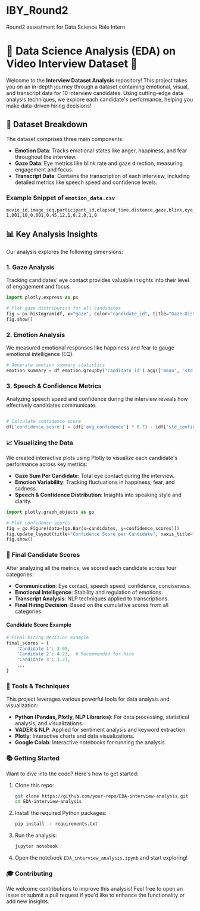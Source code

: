 # IBY_Round2
Round2 assestment for Data Science Role Intern 

# 🎯 Data Science Analysis (EDA) on Video Interview Dataset 🎯

Welcome to the **Interview Dataset Analysis** repository! This project takes you on an in-depth journey through a dataset containing emotional, visual, and transcript data for 10 interview candidates. Using cutting-edge data analysis techniques, we explore each candidate's performance, helping you make data-driven hiring decisions!

## 📝 Dataset Breakdown

The dataset comprises three main components:

- **Emotion Data**: Tracks emotional states like anger, happiness, and fear throughout the interview. 
- **Gaze Data**: Eye metrics like blink rate and gaze direction, measuring engagement and focus.
- **Transcript Data**: Contains the transcription of each interview, including detailed metrics like speech speed and confidence levels.

### Example Snippet of `emotion_data.csv`

```csv
movie_id,image_seq,participant_id,elapsed_time,distance,gaze,blink,eye_offset,angry,happy,sad
1,001,10,0.001,0.45,12,1,0.2,0,1,0
``` 

## 📊 Key Analysis Insights
Our analysis explores the following dimensions:

### 1. Gaze Analysis
Tracking candidates' eye contact provides valuable insights into their level of engagement and focus.

```python
import plotly.express as px

# Plot gaze distribution for all candidates
fig = px.histogram(df, x="gaze", color="candidate_id", title="Gaze Distribution Across Candidates")
fig.show()
```

### 2. Emotion Analysis
We measured emotional responses like happiness and fear to gauge emotional intelligence (EQ).

```python
# Generate emotion summary statistics
emotion_summary = df_emotion.groupby('candidate_id').agg(['mean', 'std'])
```

### 3. Speech & Confidence Metrics
Analyzing speech speed and confidence during the interview reveals how effectively candidates communicate.

``` python

# Calculate confidence score
df['confidence_score'] = (df['avg_confidence'] * 0.7) - (df['std_confidence'] * 0.3)
```

### 📈 Visualizing the Data
We created interactive plots using Plotly to visualize each candidate's performance across key metrics:

- **Gaze Sum Per Candidate**: Total eye contact during the interview.
- **Emotion Variability**: Tracking fluctuations in happiness, fear, and sadness.
- **Speech & Confidence Distribution**: Insights into speaking style and clarity.

```python
import plotly.graph_objects as go

# Plot confidence scores
fig = go.Figure(data=[go.Bar(x=candidates, y=confidence_scores)])
fig.update_layout(title="Confidence Score per Candidate", xaxis_title="Candidate", yaxis_title="Confidence Score")
fig.show()
```

### 🚀 Final Candidate Scores
After analyzing all the metrics, we scored each candidate across four categories:

- **Communication**: Eye contact, speech speed, confidence, conciseness.
- **Emotional Intelligence**: Stability and regulation of emotions.
- **Transcript Analysis**: NLP techniques applied to transcriptions.
- **Final Hiring Decision**: Based on the cumulative scores from all categories.

#### Candidate Score Example

```python
# Final hiring decision example
final_scores = {
    'Candidate 1': 3.05,
    'Candidate 2': 4.23,  # Recommended for hire
    'Candidate 3': 3.23,
    ...
}
```

### 🔧 Tools & Techniques
This project leverages various powerful tools for data analysis and visualization:

- **Python (Pandas, Plotly, NLP Libraries)**: For data processing, statistical analysis, and visualizations.
- **VADER & NLP**: Applied for sentiment analysis and keyword extraction.
- **Plotly**: Interactive charts and data visualizations.
- **Google Colab**: Interactive notebooks for running the analysis.

### 📚 Getting Started
Want to dive into the code? Here's how to get started:

1. Clone this repo:

    ```bash
    git clone https://github.com/your-repo/EDA-interview-analysis.git
    cd EDA-interview-analysis
    ```

2. Install the required Python packages:

    ```bash
    pip install -r requirements.txt
    ```

3. Run the analysis:

    ```bash
    jupyter notebook
    ```

4. Open the notebook `EDA_interview_analysis.ipynb` and start exploring!

### 🎓 Contributing
We welcome contributions to improve this analysis! Feel free to open an issue or submit a pull request if you'd like to enhance the functionality or add new insights.
